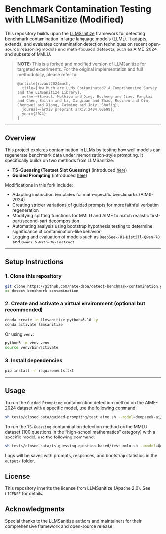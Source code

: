 # Benchmark Contamination Testing with LLMSanitize (Modified)

This repository builds upon the [LLMSanitize](https://github.com/ntunlp/LLMSanitize) framework for detecting benchmark contamination in large language models (LLMs). It adapts, extends, and evaluates contamination detection techniques on recent open-source reasoning models and math-focused datasets, such as AIME-2024 and subsets of MMLU.

> **NOTE:** This is a forked and modified version of LLMSanitize for targeted experiments. For the original implementation and full methodology, please refer to:
>
> ```
> @article{ravaut2024much,
>   title={How Much are LLMs Contaminated? A Comprehensive Survey and the LLMSanitize Library},
>   author={Ravaut, Mathieu and Ding, Bosheng and Jiao, Fangkai and Chen, Hailin and Li, Xingxuan and Zhao, Ruochen and Qin, Chengwei and Xiong, Caiming and Joty, Shafiq},
>   journal={arXiv preprint arXiv:2404.00699},
>   year={2024}
> }
> ```

---

## Overview

This project explores contamination in LLMs by testing how well models can regenerate benchmark data under memorization-style prompting. It specifically builds on two methods from LLMSanitize:

- **TS-Guessing (Testset Slot Guessing)** (introduced [here](https://arxiv.org/abs/2311.09783))
- **Guided Prompting** (introduced [here](https://arxiv.org/abs/2308.08493))

Modifications in this fork include:

- Adapting instruction templates for math-specific benchmarks (AIME-2024)
- Creating stricter variations of guided prompts for more faithful verbatim regeneration
- Modifying splitting functions for MMLU and AIME to match realistic first-part/second-part decomposition
- Automating analysis using bootstrap hypothesis testing to determine significance of contamination-like behavior
- Logging and evaluation of models such as `DeepSeek-R1-Distill-Qwen-7B` and `Qwen2.5-Math-7B-Instruct`

---

## Setup Instructions

### 1. Clone this repository
```bash
git clone https://github.com/nate-daba/detect-benchmark-contamination.git
cd detect-benchmark-contamination
```

### 2. Create and activate a virtual environment (optional but recommended)
```bash
conda create -n llmsanitize python=3.10 -y
conda activate llmsanitize
```

Or using `venv`:
```bash
python3 -m venv venv
source venv/bin/activate
```

### 3. Install dependencies
```bash
pip install -r requirements.txt
```

---

## Usage

To run the `Guided Prompting` contamination detection method on the AIME-2024 dataset with a specific model, use the following command:
```bash
sh tests/closed_data/guided-prompting/test_aime.sh --model=deepseek-ai/DeepSeek-R1-Distill-Qwen-7B
```

To run the `TS-Guessing` contamination detection method on the MMLU dataset (100 questions in the “high-school mathematics” category) with a specific model, use the following command:
```bash
sh tests/closed_data/ts-guessing-question-based/test_mmlu.sh --model=Qwen/Qwen2.5-Math-7B-Instruct
```

Logs will be saved with prompts, responses, and bootstrap statistics in the `output/` folder.

## License
This repository inherits the license from LLMSanitize (Apache 2.0). See `LICENSE` for details.

## Acknowledgments
Special thanks to the LLMSanitize authors and maintainers for their comprehensive framework and open-source release.

